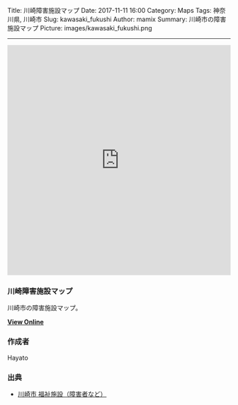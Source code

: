 Title: 川崎障害施設マップ
Date: 2017-11-11 16:00
Category: Maps
Tags: 神奈川県, 川崎市
Slug: kawasaki_fukushi
Author: mamix
Summary: 川崎市の障害施設マップ
Picture: images/kawasaki_fukushi.png

---


<iframe width="100%" height="520" frameborder="0" src="https://gunraw10.carto.com/builder/f251b73d-4289-41bf-80b0-2236399248c2/embed" allowfullscreen webkitallowfullscreen mozallowfullscreen oallowfullscreen msallowfullscreen></iframe>

### 川崎障害施設マップ
川崎市の障害施設マップ。

**[View Online](https://gunraw10.carto.com/builder/f251b73d-4289-41bf-80b0-2236399248c2/embed)**


### 作成者
Hayato


### 出典
- [川崎市 福祉施設（障害者など）](http://www.city.kawasaki.jp/shisetsu/category/34-17-0-0-0-0-0-0-0-0.html)
